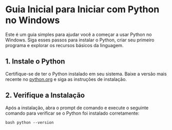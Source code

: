 # Guia Inicial para Iniciar com Python no Windows

Este é um guia simples para ajudar você a começar a usar Python no Windows. Siga esses passos para instalar o Python, criar seu primeiro programa e explorar os recursos básicos da linguagem.

## 1. Instale o Python

Certifique-se de ter o Python instalado em seu sistema. Baixe a versão mais recente no [python.org](https://www.python.org/) e siga as instruções de instalação.

## 2. Verifique a Instalação

Após a instalação, abra o prompt de comando e execute o seguinte comando para verificar se o Python foi instalado corretamente:

`bash python --version`